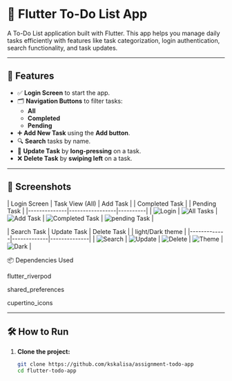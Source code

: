 # 📝 Flutter To-Do List App

A To-Do List application built with Flutter. This app helps you manage daily tasks efficiently with features like task categorization, login authentication, search functionality, and task updates.

---

## 🚀 Features

- ✅ **Login Screen** to start the app.
- 🗂️ **Navigation Buttons** to filter tasks:
  - **All**
  - **Completed**
  - **Pending**
- ➕ **Add New Task** using the **Add button**.
- 🔍 **Search** tasks by name.
- 🔁 **Update Task** by **long-pressing** on a task.
- ❌ **Delete Task** by **swiping left** on a task.

---

## 📱 Screenshots

| Login Screen | Task View (All) | Add Task | | Completed Task | | Pending Task |
|--------------|-----------------|----------|
| ![Login](assets/screenshots/login.PNG) | ![All Tasks](assets/screenshots/All_Task.PNG) | ![Add Task](assets/screenshots/Add_Task.PNG) | ![Completed Task](assets/screenshots/Completed_Task.PNG) | ![pending Task](assets/screenshots/Pending_Task.PNG) |


| Search Task | Update Task | Delete Task | | light/Dark theme |
|-------------|-------------|--------------|
| ![Search](assets/screenshots/search_task.PNG) | ![Update](assets/screenshots/Update_Task.PNG) | ![Delete](assets/screenshots/delete_task.PNG) | ![Theme](assets/screenshots/theme_support.PNG) | ![Dark](assets/screenshots/Dark_theme.PNG) |


📦 Dependencies Used

flutter_riverpod

shared_preferences

cupertino_icons



---

## 🛠️ How to Run

1. **Clone the project:**
   ```bash
   git clone https://github.com/kskalisa/assignment-todo-app
   cd flutter-todo-app

